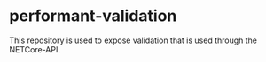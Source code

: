 # performant-validation
This repository is used to expose validation that is used through the NETCore-API.
